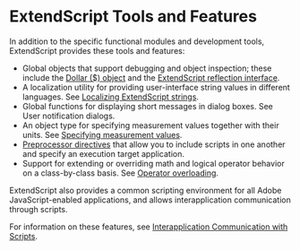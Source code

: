 <a id="extendscript-tools-and-features"></a>

# ExtendScript Tools and Features

In addition to the specific functional modules and development tools, ExtendScript provides these tools
and features:

- Global objects that support debugging and object inspection; these include the [Dollar ($) object](dollar-object.md#dollar-object) and
  the [ExtendScript reflection interface](extendscript-reflection-interface.md#extendscript-reflection-interface).
- A localization utility for providing user-interface string values in different languages. See [Localizing ExtendScript strings](localizing-extendscript-strings.md#localizing-extendscript-strings).
- Global functions for displaying short messages in dialog boxes. See User notification dialogs.
- An object type for specifying measurement values together with their units. See [Specifying measurement values](specifying-measurement-values.md#specifying-measurement-values).
- [Preprocessor directives](preprocessor-directives.md#preprocessor-directives) that allow you to include scripts in one another and specify an execution
  target application.
- Support for extending or overriding math and logical operator behavior on a class-by-class basis. See
  [Operator overloading](operator-overloading.md#operator-overloading).

ExtendScript also provides a common scripting environment for all Adobe JavaScript-enabled
applications, and allows interapplication communication through scripts.

For information on these features, see [Interapplication Communication with Scripts](../interapplication-communication/index.md#interapplication-communication-with-scripts).
